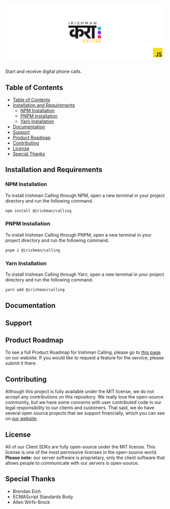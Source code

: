 # ![Irishman Calling's JavaScript SDK](https://raw.githubusercontent.com/irishman-cloud/calling-javascript/master/.github/banner.svg)

Start and receive digital phone calls.

## Table of Contents

- [Table of Contents](#table-of-contents)
- [Installation and Requirements](#installation-and-requirements)
  - [NPM Installation](#npm-installation)
  - [PNPM Installation](#pnpm-installation)
  - [Yarn Installation](#yarn-installation)
- [Documentation](#documentation)
- [Support](#support)
- [Product Roadmap](#product-roadmap)
- [Contributing](#contributing)
- [License](#license)
- [Special Thanks](#special-thanks)

## Installation and Requirements

### NPM Installation

To install Irishman Calling through NPM, open a new terminal in your project directory and run the following command.

```bash
npm install @irishman/calling
```

### PNPM Installation

To install Irishman Calling through PNPM, open a new terminal in your project directory and run the following command.

```bash
pnpm i @irishman/calling
```

### Yarn Installation

To install Irishman Calling through Yarn, open a new terminal in your project directory and run the following command.

```bash
yarn add @irishman/calling
```

## Documentation

## Support

## Product Roadmap

To see a full Product Roadmap for Irishman Calling, please go to [this page](https://irishman.cloud/service/calling/roadmap) on our website. If you would like to request a feature for the service, please submit it there.

## Contributing

Although this project is fully available under the MIT license, we do not accept any contributions on this repository. We really love the open-source community, but we have some concerns with user contributed code in our legal responsibility to our clients and customers. That said, we do have several open source projects that we support financially, which you can see on [our website](https://irishman.cloud/).

## License

All of our Client SDKs are fully open-source under the MIT license. This license is one of the most permissive licenses in the open-source world. **Please note:** our server software is proprietary, only the client software that allows people to communicate with our servers is open-source.

## Special Thanks

- Brendan Eich
- ECMAScript Standards Body
- Allen Wirfs-Brock

